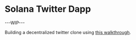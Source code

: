 # Solana Twitter Dapp

---WIP---

Building a decentralized twitter clone using [this walkthrough](https://lorisleiva.com/create-a-solana-dapp-from-scratch).